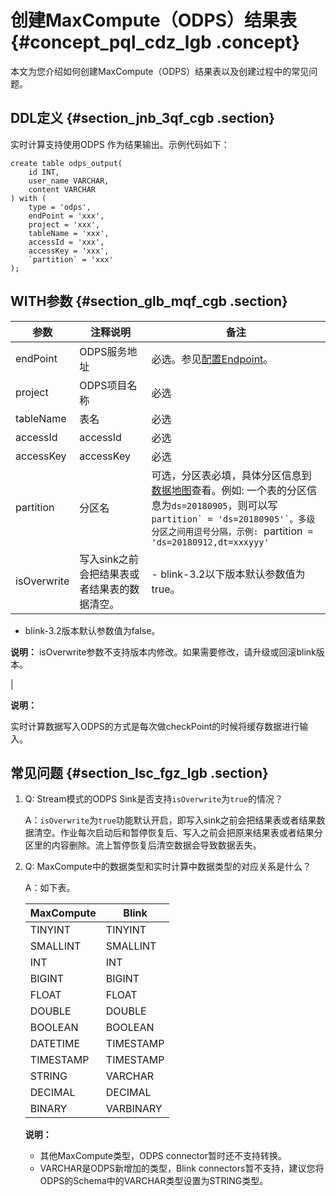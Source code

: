 # 创建MaxCompute（ODPS）结果表 {#concept_pql_cdz_lgb .concept}

本文为您介绍如何创建MaxCompute（ODPS）结果表以及创建过程中的常见问题。

## DDL定义 {#section_jnb_3qf_cgb .section}

实时计算支持使用ODPS 作为结果输出。示例代码如下：

```language-sql
create table odps_output(
    id INT,
    user_name VARCHAR,
    content VARCHAR
) with (
    type = 'odps',
    endPoint = 'xxx',
    project = 'xxx',
    tableName = 'xxx',
    accessId = 'xxx',
    accessKey = 'xxx',
    `partition` = 'xxx'
);

```

## WITH参数 {#section_glb_mqf_cgb .section}

|参数|注释说明|备注|
|--|----|--|
|endPoint|ODPS服务地址|必选。参见[配置Endpoint](../../../../../cn.zh-CN/准备工作/配置Endpoint.md#)。|
|project|ODPS项目名称|必选|
|tableName|表名|必选|
|accessId|accessId|必选|
|accessKey|accessKey|必选|
|partition|分区名|可选，分区表必填，具体分区信息到[数据地图](https://meta.dw.alibaba-inc.com/store/index.html)查看。例如: 一个表的分区信息为`ds=20180905`，则可以写 ``partition` = 'ds=20180905'`。多级分区之间用逗号分隔，示例: ``partition` = 'ds=20180912,dt=xxxyyy'`|
|isOverwrite|写入sink之前会把结果表或者结果表的数据清空。| -   blink-3.2以下版本默认参数值为true。
-   blink-3.2版本默认参数值为false。

 **说明：** isOverwrite参数不支持版本内修改。如果需要修改，请升级或回滚blink版本。

 |

**说明：** 

实时计算数据写入ODPS的方式是每次做checkPoint的时候将缓存数据进行输入。

## 常见问题 {#section_lsc_fgz_lgb .section}

1.  Q: Stream模式的ODPS Sink是否支持`isOverwrite`为`true`的情况？

    A：`isOverwrite`为`true`功能默认开启，即写入sink之前会把结果表或者结果数据清空。作业每次启动后和暂停恢复后、写入之前会把原来结果表或者结果分区里的内容删除。流上暂停恢复后清空数据会导致数据丢失。

2.  Q: MaxCompute中的数据类型和实时计算中数据类型的对应关系是什么？

    A：如下表。

    |MaxCompute|Blink|
    |----------|-----|
    |TINYINT|TINYINT|
    |SMALLINT|SMALLINT|
    |INT|INT|
    |BIGINT|BIGINT|
    |FLOAT|FLOAT|
    |DOUBLE|DOUBLE|
    |BOOLEAN|BOOLEAN|
    |DATETIME|TIMESTAMP|
    |TIMESTAMP|TIMESTAMP|
    |STRING|VARCHAR|
    |DECIMAL|DECIMAL|
    |BINARY|VARBINARY|

    **说明：** 

    -   其他MaxCompute类型，ODPS connector暂时还不支持转换。
    -   VARCHAR是ODPS新增加的类型，Blink connectors暂不支持，建议您将ODPS的Schema中的VARCHAR类型设置为STRING类型。

